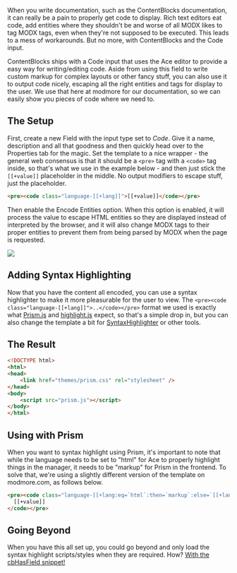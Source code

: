 
When you write documentation, such as the ContentBlocks documentation, it can really be a pain to properly get code to display. Rich text editors eat code, add entities where they shouldn't be and worse of all MODX likes to tag MODX tags, even when they're not supposed to be executed. This leads to a mess of workarounds. But no more, with ContentBlocks and the Code input.

ContentBlocks ships with a Code input that uses the Ace editor to provide a easy way for writing/editing code. Aside from using this field to write custom markup for complex layouts or other fancy stuff, you can also use it to output code nicely, escaping all the right entities and tags for display to the user. We use that here at modmore for our documentation, so we can easily show you pieces of code where we need to.

## The Setup

First, create a new Field with the input type set to _Code_. Give it a name, description and all that goodness and then quickly head over to the Properties tab for the magic. Set the template to a nice wrapper - the general web consensus is that it should be a `<pre>` tag with a `<code>` tag inside, so that's what we use in the example below - and then just stick the `[[+value]]` placeholder in the middle. No output modifiers to escape stuff, just the placeholder.
```` HTML
<pre><code class="language-[[+lang]]">[[+value]]</code></pre>
````
Then enable the Encode Entities option. When this option is enabled, it will process the value to escape HTML entities so they are displayed instead of interpreted by the browser, and it will also change MODX tags to their proper entities to prevent them from being parsed by MODX when the page is requested.

[![](https://assets.modmore.com/uploads/2014/04/1398430219_21e911263f5f5d67fad675fd2e6a746e.png)](https://assets.modmore.com/uploads/2014/04/1398430219_21e911263f5f5d67fad675fd2e6a746e.png)

## Adding Syntax Highlighting

Now that you have the content all encoded, you can use a syntax highlighter to make it more pleasurable for the user to view. The `<pre><code class="language-[[+lang]]">..</code></pre>` format we used is exactly what [Prism.js](http://prismjs.com/) and [highlight.js](http://highlightjs.org/) expect, so that's a simple drop in, but you can also change the template a bit for [SyntaxHighlighter](http://alexgorbatchev.com/SyntaxHighlighter/) or other tools.

## The Result
```` HTML
<!DOCTYPE html>
<html>
<head>
	<link href="themes/prism.css" rel="stylesheet" />
</head>
<body>
	<script src="prism.js"></script>
</body>
</html>
````
## Using with Prism

When you want to syntax highlight using Prism, it's important to note that while the language needs to be set to "html" for Ace to properly highlight things in the manager, it needs to be "markup" for Prism in the frontend. To solve that, we're using a slightly different version of the template on modmore.com, as follows below.
```` HTML
<pre><code class="language-[[+lang:eq=`html`:then=`markup`:else=`[[+lang]]`]]">
  [[+value]]
</code></pre>
````
## Going Beyond

When you have this all set up, you could go beyond and only load the syntax highlight scripts/styles when they are required. How? [With the cbHasField snippet!](Load_Field_Specific_Assets)
